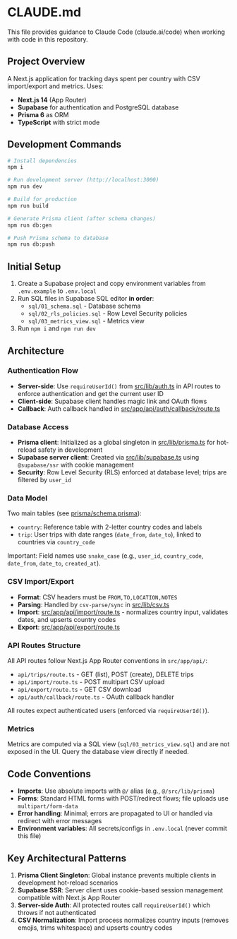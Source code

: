# CLAUDE.md

This file provides guidance to Claude Code (claude.ai/code) when working with code in this repository.

## Project Overview

A Next.js application for tracking days spent per country with CSV import/export and metrics. Uses:
- **Next.js 14** (App Router)
- **Supabase** for authentication and PostgreSQL database
- **Prisma 6** as ORM
- **TypeScript** with strict mode

## Development Commands

```bash
# Install dependencies
npm i

# Run development server (http://localhost:3000)
npm run dev

# Build for production
npm run build

# Generate Prisma client (after schema changes)
npm run db:gen

# Push Prisma schema to database
npm run db:push
```

## Initial Setup

1. Create a Supabase project and copy environment variables from `.env.example` to `.env.local`
2. Run SQL files in Supabase SQL editor **in order**:
   - `sql/01_schema.sql` - Database schema
   - `sql/02_rls_policies.sql` - Row Level Security policies
   - `sql/03_metrics_view.sql` - Metrics view
3. Run `npm i` and `npm run dev`

## Architecture

### Authentication Flow
- **Server-side**: Use `requireUserId()` from [src/lib/auth.ts](src/lib/auth.ts) in API routes to enforce authentication and get the current user ID
- **Client-side**: Supabase client handles magic link and OAuth flows
- **Callback**: Auth callback handled in [src/app/api/auth/callback/route.ts](src/app/api/auth/callback/route.ts)

### Database Access
- **Prisma client**: Initialized as a global singleton in [src/lib/prisma.ts](src/lib/prisma.ts) for hot-reload safety in development
- **Supabase server client**: Created via [src/lib/supabase.ts](src/lib/supabase.ts) using `@supabase/ssr` with cookie management
- **Security**: Row Level Security (RLS) enforced at database level; trips are filtered by `user_id`

### Data Model
Two main tables (see [prisma/schema.prisma](prisma/schema.prisma)):
- `country`: Reference table with 2-letter country codes and labels
- `trip`: User trips with date ranges (`date_from`, `date_to`), linked to countries via `country_code`

Important: Field names use `snake_case` (e.g., `user_id`, `country_code`, `date_from`, `date_to`, `created_at`).

### CSV Import/Export
- **Format**: CSV headers must be `FROM,TO,LOCATION,NOTES`
- **Parsing**: Handled by `csv-parse/sync` in [src/lib/csv.ts](src/lib/csv.ts)
- **Import**: [src/app/api/import/route.ts](src/app/api/import/route.ts) - normalizes country input, validates dates, and upserts country codes
- **Export**: [src/app/api/export/route.ts](src/app/api/export/route.ts)

### API Routes Structure
All API routes follow Next.js App Router conventions in `src/app/api/`:
- `api/trips/route.ts` - GET (list), POST (create), DELETE trips
- `api/import/route.ts` - POST multipart CSV upload
- `api/export/route.ts` - GET CSV download
- `api/auth/callback/route.ts` - OAuth callback handler

All routes expect authenticated users (enforced via `requireUserId()`).

### Metrics
Metrics are computed via a SQL view (`sql/03_metrics_view.sql`) and are not exposed in the UI. Query the database view directly if needed.

## Code Conventions

- **Imports**: Use absolute imports with `@/` alias (e.g., `@/src/lib/prisma`)
- **Forms**: Standard HTML forms with POST/redirect flows; file uploads use `multipart/form-data`
- **Error handling**: Minimal; errors are propagated to UI or handled via redirect with error messages
- **Environment variables**: All secrets/configs in `.env.local` (never commit this file)

## Key Architectural Patterns

1. **Prisma Client Singleton**: Global instance prevents multiple clients in development hot-reload scenarios
2. **Supabase SSR**: Server client uses cookie-based session management compatible with Next.js App Router
3. **Server-side Auth**: All protected routes call `requireUserId()` which throws if not authenticated
4. **CSV Normalization**: Import process normalizes country inputs (removes emojis, trims whitespace) and upserts country codes